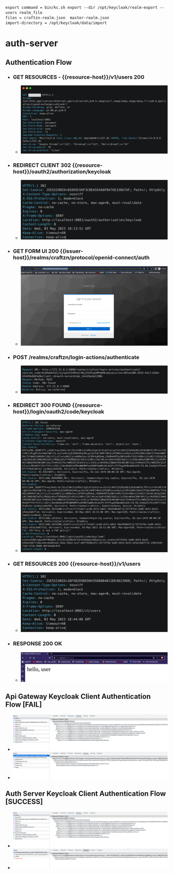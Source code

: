 
    export command = bin/kc.sh export --dir /opt/keycloak/realm-export --users realm_file
    files = craftzn-realm.json  master-realm.json
    import-directory = /opt/keycloak/data/import 

# auth-server

## Authentication Flow

- ### GET RESOURCES - {{resource-host}}/v1/users 200 
  - ![img.png](src/main/resources/static/get__v1_users.png)
- ### REDIRECT CLIENT 302 {{resource-host}}/oauth2/authorization/keycloak
  - ![img.png](src/main/resources/static/img.png)
- ### GET FORM UI 200 {{issuer-host}}/realms/craftzn/protocol/openid-connect/auth 
  - ![img_1.png](src/main/resources/static/img_1.png)
- ### POST /realms/craftzn/login-actions/authenticate
  - ![img_2.png](src/main/resources/static/img_2.png)
- ### REDIRECT 300 FOUND {{resource-host}}/login/oauth2/code/keycloak
  - ![img_3.png](src/main/resources/static/img_3.png)
- ### GET RESOURCES 200 {{resource-host}}/v1/users
  - ![img_4.png](src/main/resources/static/img_4.png)
- ### RESPONSE 200 OK
  - ![img_5.png](src/main/resources/static/img_5.png)


## Api Gateway Keycloak Client Authentication Flow [FAIL]
- ![img.png](src/main/resources/static/keycloak_oauth_flow.png)
- ![img.png](src/main/resources/static/outgoing_request_flow.png)

## Auth Server Keycloak Client Authentication Flow [SUCCESS]
- ![img.png](src/main/resources/static/auth-server-authentication.png)
- ![img.png](src/main/resources/static/outgoing-auth-server-authentication.png)